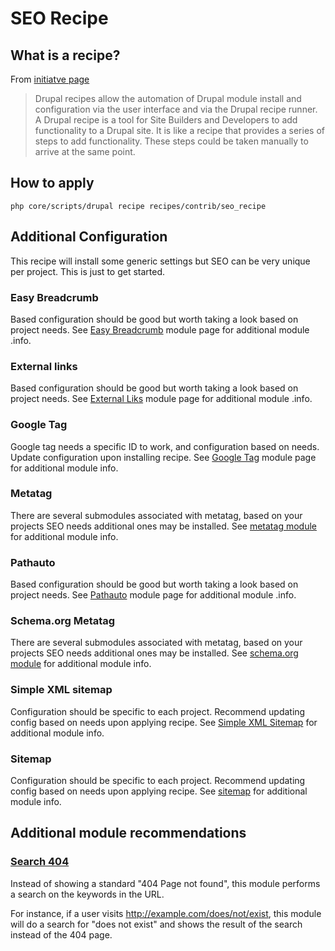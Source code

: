 # SEO Recipe

## What is a recipe?
From [initiatve page](https://git.drupalcode.org/project/distributions_recipes/-/blob/1.0.x/docs/recipe.md#what-is-a-drupal-recipe)
> Drupal recipes allow the automation of Drupal module install and configuration
via the user interface and via the Drupal recipe runner.
A Drupal recipe is a tool for Site Builders and Developers to add functionality
to a Drupal site. It is like a recipe that provides a series of steps to add
functionality. These steps could be taken manually to arrive at the same point.

## How to apply
`php core/scripts/drupal recipe recipes/contrib/seo_recipe`

## Additional Configuration
This recipe will install some generic settings but SEO can be very unique per project. This is just to get started.

### Easy Breadcrumb
Based configuration should be good but worth taking a look based on project needs.
See [Easy Breadcrumb](https://www.drupal.org/project/easy_breadcrumb) module page for additional module .info.

### External links
Based configuration should be good but worth taking a look based on project needs. 
See [External Liks](https://www.drupal.org/project/extlink) module page for additional module .info.

### Google Tag 
Google tag needs a specific ID to work, and configuration based on needs. Update configuration upon installing recipe.
See [Google Tag](https://www.drupal.org/project/google_tag) module page for additional module info.

### Metatag
There are several submodules associated with metatag, based on your projects SEO needs additional ones may be 
installed. See [metatag module](https://www.drupal.org/project/metatag) for additional module info.

### Pathauto
Based configuration should be good but worth taking a look based on project needs.
See [Pathauto](https://www.drupal.org/project/pathauto) module page for additional module .info.

### Schema.org Metatag
There are several submodules associated with metatag, based on your projects SEO needs additional ones may be
installed. See [schema.org module](https://www.drupal.org/project/schema_metatag) for additional module info.

### Simple XML sitemap
Configuration should be specific to each project. Recommend updating config based on needs upon applying recipe.
See [Simple XML Sitemap](https://www.drupal.org/project/simple_sitemap) for additional module info.

### Sitemap
Configuration should be specific to each project. Recommend updating config based on needs upon applying recipe.
See [sitemap](https://www.drupal.org/project/sitemap) for additional module info.

## Additional module recommendations

### [Search 404](https://www.drupal.org/project/search404)
Instead of showing a standard "404 Page not found", this module performs a search on the keywords in the URL.

For instance, if a user visits http://example.com/does/not/exist, this module will do a search for "does not exist"
and shows the result of the search instead of the 404 page.
